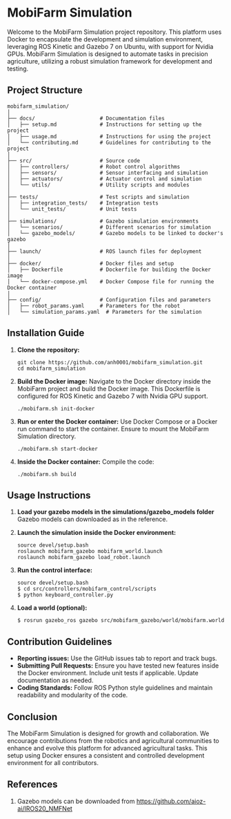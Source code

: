 
# MobiFarm Simulation

Welcome to the MobiFarm Simulation project repository. This platform uses Docker to encapsulate the development and simulation environment, leveraging ROS Kinetic and Gazebo 7 on Ubuntu, with support for Nvidia GPUs. MobiFarm Simulation is designed to automate tasks in precision agriculture, utilizing a robust simulation framework for development and testing.

## Project Structure

```
mobifarm_simulation/
│
├── docs/                     # Documentation files
│   ├── setup.md              # Instructions for setting up the project
│   ├── usage.md              # Instructions for using the project
│   └── contributing.md       # Guidelines for contributing to the project
│
├── src/                      # Source code
│   ├── controllers/          # Robot control algorithms
│   ├── sensors/              # Sensor interfacing and simulation
│   ├── actuators/            # Actuator control and simulation
│   └── utils/                # Utility scripts and modules
│
├── tests/                    # Test scripts and simulation
│   ├── integration_tests/    # Integration tests
│   └── unit_tests/           # Unit tests
│
├── simulations/              # Gazebo simulation environments
│   └── scenarios/            # Different scenarios for simulation
│   └── gazebo_models/        # Gazebo models to be linked to docker's gazebo
│
├── launch/                   # ROS launch files for deployment
│
├── docker/                   # Docker files and setup
│   ├── Dockerfile            # Dockerfile for building the Docker image
│   └── docker-compose.yml    # Docker Compose file for running the Docker container
│
├── config/                   # Configuration files and parameters
│   ├── robot_params.yaml     # Parameters for the robot
│   └── simulation_params.yaml  # Parameters for the simulation
```

## Installation Guide

1. **Clone the repository:**
   ```
   git clone https://github.com/anh0001/mobifarm_simulation.git
   cd mobifarm_simulation
   ```

2. **Build the Docker image:**
   Navigate to the Docker directory inside the MobiFarm project and build the Docker image. This Dockerfile is configured for ROS Kinetic and Gazebo 7 with Nvidia GPU support.
   ```
   ./mobifarm.sh init-docker
   ```

3. **Run or enter the Docker container:**
   Use Docker Compose or a Docker run command to start the container. Ensure to mount the MobiFarm Simulation directory.
   ```
   ./mobifarm.sh start-docker
   ```

4. **Inside the Docker container:**
   Compile the code:
   ```
   ./mobifarm.sh build
   ```

## Usage Instructions

1. **Load your gazebo models in the simulations/gazebo_models folder**
   Gazebo models can downloaded as in the reference.

1. **Launch the simulation inside the Docker environment:**
   ```
   source devel/setup.bash
   roslaunch mobifarm_gazebo mobifarm_world.launch
   roslaunch mobifarm_gazebo load_robot.launch
   ```

1. **Run the control interface:**
   ```
   source devel/setup.bash
   $ cd src/controllers/mobifarm_control/scripts
   $ python keyboard_controller.py
   ```

1. **Load a world (optional):**
   ```
   $ rosrun gazebo_ros gazebo src/mobifarm_gazebo/world/mobifarm.world
   ```

## Contribution Guidelines

- **Reporting issues:** Use the GitHub issues tab to report and track bugs.
- **Submitting Pull Requests:** Ensure you have tested new features inside the Docker environment. Include unit tests if applicable. Update documentation as needed.
- **Coding Standards:** Follow ROS Python style guidelines and maintain readability and modularity of the code.

## Conclusion

The MobiFarm Simulation is designed for growth and collaboration. We encourage contributions from the robotics and agricultural communities to enhance and evolve this platform for advanced agricultural tasks. This setup using Docker ensures a consistent and controlled development environment for all contributors.

## References

1. Gazebo models can be downloaded from https://github.com/aioz-ai/IROS20_NMFNet